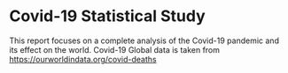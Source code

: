 # Covid-19 Statistical Study
This report focuses on a complete analysis of the Covid-19 pandemic and its effect on the world.
Covid-19 Global data is taken from https://ourworldindata.org/covid-deaths
